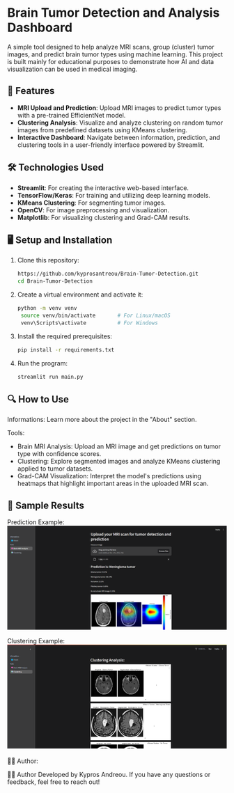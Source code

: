 # Brain Tumor Detection and Analysis Dashboard

A simple tool designed to help analyze MRI scans, group (cluster) tumor images, and predict brain tumor types using machine learning. This project is built mainly for educational purposes to demonstrate how AI and data visualization can be used in medical imaging.


## 🚀 Features

- **MRI Upload and Prediction**: Upload MRI images to predict tumor types with a pre-trained EfficientNet model.
- **Clustering Analysis**: Visualize and analyze clustering on random tumor images from predefined datasets using KMeans clustering.
- **Interactive Dashboard**: Navigate between information, prediction, and clustering tools in a user-friendly interface powered by Streamlit.

## 🛠️ Technologies Used

- **Streamlit**: For creating the interactive web-based interface.
- **TensorFlow/Keras**: For training and utilizing deep learning models.
- **KMeans Clustering**: For segmenting tumor images.
- **OpenCV**: For image preprocessing and visualization.
- **Matplotlib**: For visualizing clustering and Grad-CAM results.
  
## 🖥️ Setup and Installation

1. Clone this repository:
   ```bash
   https://github.com/kyprosantreou/Brain-Tumor-Detection.git
   cd Brain-Tumor-Detection
   ```
2. Create a virtual environment and activate it:
   ```bash
   python -m venv venv
    source venv/bin/activate       # For Linux/macOS
    venv\Scripts\activate          # For Windows
   ```
3. Install the required prerequisites:
   ```bash
   pip install -r requirements.txt
   ```
4. Run the program:
    ```bash
    streamlit run main.py
    ```
## 🔍 How to Use
  Informations:
  Learn more about the project in the "About" section.
  
  Tools:
  - Brain MRI Analysis: Upload an MRI image and get predictions on tumor type with confidence scores.
  - Clustering: Explore segmented images and analyze KMeans clustering applied to tumor datasets.
  - Grad-CAM Visualization: Interpret the model's predictions using heatmaps that highlight important areas in the uploaded       MRI scan.

## 🧪 Sample Results
  Prediction Example:
   ![Demo 1](Demo/analysis.png) 

  Clustering Example:
  ![Demo 2](Demo/clustering.png) 


🧑‍💻 Author:

🧑‍💻 Author
Developed by Kypros Andreou. If you have any questions or feedback, feel free to reach out!
